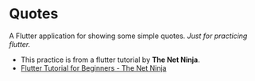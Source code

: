 # Quotes

A Flutter application for showing some simple quotes.
*Just for practicing flutter.*

- This practice is from a flutter tutorial by **The Net Ninja**.
- [Flutter Tutorial for Beginners - The Net Ninja](https://www.youtube.com/playlist?list=PL4cUxeGkcC9jLYyp2Aoh6hcWuxFDX6PBJ)